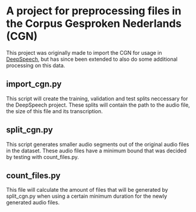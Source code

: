# A project for preprocessing files in the Corpus Gesproken Nederlands (CGN)
This project was originally made to import the CGN for usage in [DeepSpeech](https://github.com/mozilla/DeepSpeech), but has since been extended to also do some additional processing on this data.

## import_cgn.py
This script will create the training, validation and test splits neccessary for the DeepSpeech project. These splits will contain the path to the audio file, the size of this file and its transcription.

## split_cgn.py
This script generates smaller audio segments out of the original audio files in the dataset. These audio files have a minimum bound that was decided by testing with count_files.py.

## count_files.py
This file will calculate the amount of files that will be generated by split_cgn.py when using a certain minimum duration for the newly generated audio files.
